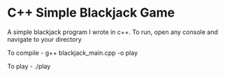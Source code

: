 # C++ Simple Blackjack Game


A simple blackjack program I wrote in c++. To run, open any console and navigate to your directory

To compile - g++ blackjack_main.cpp -o play


To play - ./play

<click enter if program ever halts>
